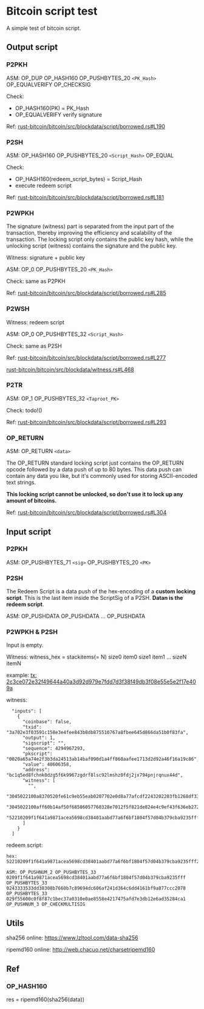 # Bitcoin script test

A simple test of bitcoin script. 

## Output script

### P2PKH

ASM: OP_DUP OP_HASH160 OP_PUSHBYTES_20 `<PK_Hash>` OP_EQUALVERIFY OP_CHECKSIG

Check:
* OP_HASH160(PK) = PK_Hash
* OP_EQUALVERIFY verify signature

Ref: [rust-bitcoin/bitcoin/src/blockdata/script/borrowed.rs#L190](https://github.com/rust-bitcoin/rust-bitcoin/blob/5cca2f271d04141e1ec7d28cc07add8f2bc9b404/bitcoin/src/blockdata/script/borrowed.rs#L190)


### P2SH

ASM: OP_HASH160 OP_PUSHBYTES_20 `<Script_Hash>` OP_EQUAL

Check:
* OP_HASH160(redeem_script_bytes) = Script_Hash
* execute redeem script

Ref: [rust-bitcoin/bitcoin/src/blockdata/script/borrowed.rs#L181](https://github.com/rust-bitcoin/rust-bitcoin/blob/5cca2f271d04141e1ec7d28cc07add8f2bc9b404/bitcoin/src/blockdata/script/borrowed.rs#L181)

### P2WPKH

The signature (witness) part is separated from the input part of the transaction, thereby improving the efficiency and scalability of the transaction. The locking script only contains the public key hash, while the unlocking script (witness) contains the signature and the public key.

Witness: signature + public key

ASM: OP_0 OP_PUSHBYTES_20 `<PK_Hash>`

Check: same as P2PKH

Ref: [rust-bitcoin/bitcoin/src/blockdata/script/borrowed.rs#L285](https://github.com/rust-bitcoin/rust-bitcoin/blob/5cca2f271d04141e1ec7d28cc07add8f2bc9b404/bitcoin/src/blockdata/script/borrowed.rs#L285)

### P2WSH

Witness: redeem script

ASM: OP_0 OP_PUSHBYTES_32 `<Script_Hash>`

Check: same as P2SH

Ref: 
[rust-bitcoin/bitcoin/src/blockdata/script/borrowed.rs#L277](https://github.com/rust-bitcoin/rust-bitcoin/blob/5cca2f271d04141e1ec7d28cc07add8f2bc9b404/bitcoin/src/blockdata/script/borrowed.rs#L277)

[rust-bitcoin/bitcoin/src/blockdata/witness.rs#L468](https://github.com/rust-bitcoin/rust-bitcoin/blob/5cca2f271d04141e1ec7d28cc07add8f2bc9b404/bitcoin/src/blockdata/witness.rs#L468)

### P2TR

ASM: OP_1 OP_PUSHBYTES_32 `<Taproot_PK>`

Check: todo!()

Ref: [rust-bitcoin/bitcoin/src/blockdata/script/borrowed.rs#L293](https://github.com/rust-bitcoin/rust-bitcoin/blob/5cca2f271d04141e1ec7d28cc07add8f2bc9b404/bitcoin/src/blockdata/script/borrowed.rs#L293)

### OP_RETURN

ASM: OP_RETURN `<data>`

The OP_RETURN standard locking script just contains the OP_RETURN opcode followed by a data push of up to 80 bytes. This data push can contain any data you like, but it's commonly used for storing ASCII-encoded text strings. 

**This locking script cannot be unlocked, so don't use it to lock up any amount of bitcoins.**

Ref: [rust-bitcoin/bitcoin/src/blockdata/script/borrowed.rs#L304](https://github.com/rust-bitcoin/rust-bitcoin/blob/5cca2f271d04141e1ec7d28cc07add8f2bc9b404/bitcoin/src/blockdata/script/borrowed.rs#L304)

## Input script

### P2PKH 

ASM: OP_PUSHBYTES_71  `<sig>` OP_PUSHBYTES_20 `<PK>` 

### P2SH

The Redeem Script is a data push of the hex-encoding of a **custom locking script**. This is the last item inside the ScriptSig of a P2SH. **Datan is the redeem script**.

ASM: OP_PUSHDATA <data1> OP_PUSHDATA <data2> ... OP_PUSHDATA <datan>


### P2WPKH & P2SH

Input is empty.

Witness: witness_hex = stackitems(= N) size0 item0  size1 item1 ... sizeN itemN

example: [tx: 2c3ce072e32f49644a40a3d92d979e7fdd7d3f38f49db3f08e55e5e2f17e409a](https://www.blockchain.com/explorer/transactions/btc/2c3ce072e32f49644a40a3d92d979e7fdd7d3f38f49db3f08e55e5e2f17e409a)

witness: 
```
  "inputs": [
    {
      "coinbase": false,
      "txid": "3a702e3f03591c158e3e4fee843b8db875510767a8fbee645d866da51b0f83fa",
      "output": 1,
      "sigscript": "",
      "sequence": 4294967293,
      "pkscript": "0020a65a74e2f3b3da24513ab14baf090d1a4ff860aafee1713d2d92a46f16a19c86",
      "value": 40606358,
      "address": "bc1q5ed8fchnk0dzg5f6k9967zgdrf8lsc92lmshz0fdj2jx794pnjrqnux44d",
      "witness": [
        "",
        "3045022100a8370520fe61c9eb55eab0207702e0d8a77afcdf2243202203fb1268df333ee802203862ca029d0afd54a55bab007d3b38201b2c032cb8f841a523fe30fc99dcf49d01",
        "3045022100aff60b14af50f68506057760328e7012f5f821de824e4c9ef43f636eb27233d7022009e4a222073fd9161e2c39aae3120b23ad851ffb78ca9d375007780efbf3187c01",
        "52210209f1f641a9871acea5698cd38401aabd77a6f6bf1804f57d04b379cba9235fff210243333533dd38308b7660b7c89694dc606af241d364c6dd4161bf9a877ccc207821029f55600c0f8f87c1bec37a0310e0ae8558e4217475afd7e3db12e6ad35284ca153ae"
      ]
    }
  ]
```

redeem script: 
```
hex: 52210209f1f641a9871acea5698cd38401aabd77a6f6bf1804f57d04b379cba9235fff210243333533dd38308b7660b7c89694dc606af241d364c6dd4161bf9a877ccc207821029f55600c0f8f87c1bec37a0310e0ae8558e4217475afd7e3db12e6ad35284ca153ae

ASM: OP_PUSHNUM_2 OP_PUSHBYTES_33 0209f1f641a9871acea5698cd38401aabd77a6f6bf1804f57d04b379cba9235fff OP_PUSHBYTES_33 0243333533dd38308b7660b7c89694dc606af241d364c6dd4161bf9a877ccc2078 OP_PUSHBYTES_33 029f55600c0f8f87c1bec37a0310e0ae8558e4217475afd7e3db12e6ad35284ca1 OP_PUSHNUM_3 OP_CHECKMULTISIG
```

## Utils 

sha256 online: https://www.lzltool.com/data-sha256

ripemd160 online: http://web.chacuo.net/charsetripemd160


## Ref

### OP_HASH160

res = ripemd160(sha256(data))
